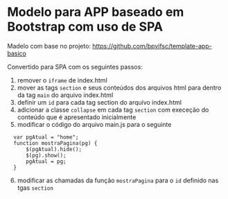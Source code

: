 # Modelo para APP baseado em Bootstrap com uso de SPA

Madelo com base no projeto: https://github.com/bpvifsc/template-app-basico

Convertido para SPA com os seguintes passos:

1. remover o ```iframe``` de index.html
2. mover as tags ```section``` e seus conteúdos dos arquivos html para dentro da tag ```main``` do arquivo index.html
3. definir um ```id``` para cada tag section do arquivo index.html
4. adicionar a classe ```collapse``` em cada tag ```section``` com execeção do conteúdo que é apresentado inicialmente
5. modificar o código do arquivo main.js para o seguinte
  ```
    var pgAtual = "home";
    function mostraPagina(pg) {
        $(pgAtual).hide();
        $(pg).show();
        pgAtual = pg;
    }
  ```
6. modificar as chamadas da função ```mostraPagina``` para o ```id``` definido nas tgas ```section```





